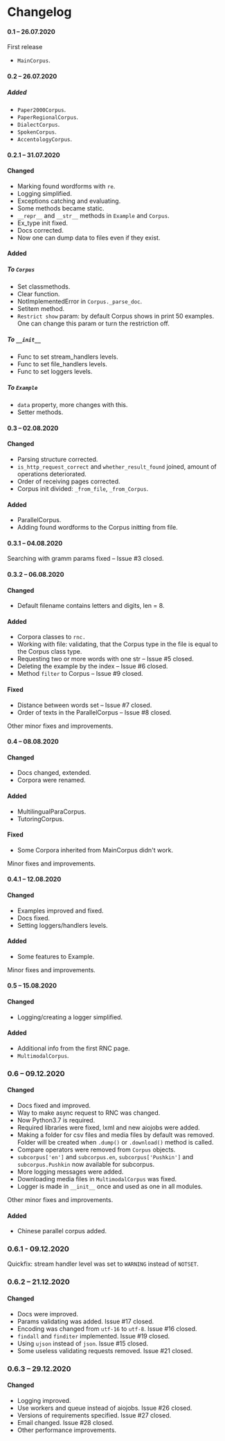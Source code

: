 # Changelog

#### 0.1 – 26.07.2020
First release
* `MainCorpus`.


#### 0.2 – 26.07.2020
##### Added
* `Paper2000Corpus`.
* `PaperRegionalCorpus`.
* `DialectCorpus`.
* `SpokenCorpus`.
* `AccentologyCorpus`.


#### 0.2.1 – 31.07.2020
#### Changed
* Marking found wordforms with `re`.
* Logging simplified.
* Exceptions catching and evaluating.
* Some methods became static.
* `__repr__` and `__str__` methods in `Example` and `Corpus`.
* Ex_type init fixed. 
* Docs corrected.
* Now one can dump data to files even if they exist.


#### Added
##### To `Corpus`
* Set classmethods.
* Clear function.
* NotImplementedError in `Corpus._parse_doc`.
* Setitem method.
* `Restrict show` param: by default Corpus shows in print 50 examples. 
One can change this param or turn the restriction off.


##### To `__init__`
* Func to set stream_handlers levels.
* Func to set file_handlers levels.
* Func to set loggers levels.

##### To `Example`
* `data` property, more changes with this.
* Setter methods.


#### 0.3 – 02.08.2020
#### Changed
* Parsing structure corrected.
* `is_http_request_correct` and `whether_result_found` joined, amount of operations deteriorated.
* Order of receiving pages corrected.
* Corpus init divided: `_from_file`, `_from_Corpus`.
 
#### Added
* ParallelCorpus.
* Adding found wordforms to the Corpus initting from file.


#### 0.3.1 – 04.08.2020
Searching with gramm params fixed – Issue #3 closed.


#### 0.3.2 – 06.08.2020
#### Changed
* Default filename contains letters and digits, len = 8.

#### Added
* Corpora classes to `rnc.`
* Working with file: validating, that the Corpus type in the file
is equal to the Corpus class type.   
* Requesting two or more words with one str – Issue #5 closed.
* Deleting the example by the index – Issue #6 closed.
* Method `filter` to Corpus – Issue #9 closed. 

#### Fixed
* Distance between words set – Issue #7 closed. 
* Order of texts in the ParallelCorpus – Issue #8 closed.

Other minor fixes and improvements.


#### 0.4 – 08.08.2020
#### Changed
* Docs changed, extended.
* Corpora were renamed.
 
#### Added
* MultilingualParaCorpus.
* TutoringCorpus.

#### Fixed
* Some Corpora inherited from MainCorpus didn't work.

Minor fixes and improvements.


#### 0.4.1 – 12.08.2020 
#### Changed
* Examples improved and fixed.
* Docs fixed.
* Setting loggers/handlers levels. 

#### Added
* Some features to Example.

Minor fixes and improvements.


#### 0.5 – 15.08.2020
#### Changed
* Logging/creating a logger simplified.

#### Added
* Additional info from the first RNC page.
* `MultimodalCorpus`.

### 0.6 – 09.12.2020
#### Changed
* Docs fixed and improved.
* Way to make async request to RNC was changed.
* Now Python3.7 is required.
* Required libraries were fixed, lxml and new aiojobs were added.
* Making a folder for csv files and media files by default was removed.
  Folder will be created when `.dump()` or `.download()` method is called.
* Compare operators were removed from `Corpus` objects.
* `subcorpus['en']` and `subcorpus.en`, `subcorpus['Pushkin']` and 
  `subcorpus.Pushkin` now available for subcorpus.
* More logging messages were added.
* Downloading media files in `MultimodalCorpus` was fixed.
* Logger is made in `__init__` once and used as one in all modules.

Other minor fixes and improvements.
#### Added
* Chinese parallel corpus added.


### 0.6.1 - 09.12.2020
Quickfix: stream handler level was set to `WARNING` instead of `NOTSET`.


### 0.6.2 – 21.12.2020
#### Changed
* Docs were improved.
* Params validating was added. Issue #17 closed.
* Encoding was changed from `utf-16` to `utf-8`. Issue #16 closed.
* `findall` and `finditer` implemented. Issue #19 closed.
* Using `ujson` instead of `json`. Issue #15 closed.
* Some useless validating requests removed. Issue #21 closed.


### 0.6.3 – 29.12.2020
#### Changed
* Logging improved.
* Use workers and queue instead of aiojobs. Issue #26 closed.
* Versions of requirements specified. Issue #27 closed.
* Email changed. Issue #28 closed.
* Other performance improvements.